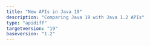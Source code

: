 ```yaml
---
title: "New APIs in Java 19"
description: "Comparing Java 19 with Java 1.2 APIs"
type: "apidiff"
targetversion: "19"
baseversion: "1.2"
---
```

